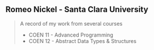 ## Romeo Nickel - Santa Clara University
> A record of my work from several courses 
>
> * COEN 11 - Advanced Programming 
> * COEN 12 - Abstract Data Types & Structures
